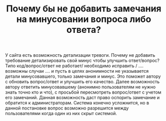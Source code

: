﻿---
title: "Почему бы не добавить замечания на минусовании вопроса либо ответа?"
se.owner.user_id: 387032
se.owner.display_name: "Aziz Umarov"
se.owner.link: "https://ru.meta.stackoverflow.com/users/387032/aziz-umarov"
se.link: "https://ru.meta.stackoverflow.com/questions/10740/%d0%9f%d0%be%d1%87%d0%b5%d0%bc%d1%83-%d0%b1%d1%8b-%d0%bd%d0%b5-%d0%b4%d0%be%d0%b1%d0%b0%d0%b2%d0%b8%d1%82%d1%8c-%d0%b7%d0%b0%d0%bc%d0%b5%d1%87%d0%b0%d0%bd%d0%b8%d1%8f-%d0%bd%d0%b0-%d0%bc%d0%b8%d0%bd%d1%83%d1%81%d0%be%d0%b2%d0%b0%d0%bd%d0%b8%d0%b8-%d0%b2%d0%be%d0%bf%d1%80%d0%be%d1%81%d0%b0-%d0%bb%d0%b8%d0%b1%d0%be-%d0%be%d1%82%d0%b2%d0%b5%d1%82%d0%b0"
se.question_id: 10740
se.post_type: question
---
<p>У сайта есть возможность детализации тревоги. Почему не добавить требование детализировать свой минус чтобы улучшить ответ/вопрос? Типо код/вопрос/ответ не работает/ необходимо исправить / .... возможны случаи .... и пусть в целях анонимности не указывается детали минусовавшего, только замечания и минус. Это поможет автору с обновить вопрос/ответ и улучшить его качество. Далее возможность автору ответить минусовавшему (анонимно пользователям не нужно знать точно кто и что), с просьбой пересмотреть вопрос/ответ с учетом его замечаний. Данная возможность даст право оспорить замечание и обратится к администраторам. Система конечно усложнится, но в данной постановке вопрос возможно разрешится между пользователями когда один из них скрыт системой.</p>
